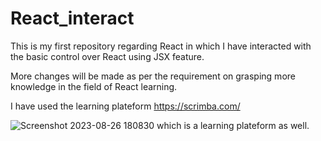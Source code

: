 # React_interact
This is my first repository regarding React in which I have interacted with the basic control over React using JSX feature.





More changes will be made as per the requirement on grasping more knowledge in the field of React learning.

I have used the learning plateform https://scrimba.com/




![Screenshot 2023-08-26 180830](https://github.com/aryat10/React_interact/assets/107941072/be2c6cbe-0926-4539-8cbe-72f552e71ed0) which is a learning plateform as well.
